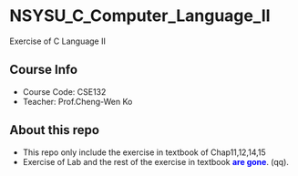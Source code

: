 # NSYSU_C_Computer_Language_II
Exercise of C Language II

## Course Info
* Course Code: CSE132
* Teacher: Prof.Cheng-Wen Ko

## About this repo
* This repo only include the exercise in textbook of Chap11,12,14,15
* Exercise of Lab and the rest of the exercise in textbook <span style="color:blue">**are gone**</span>. (qq).
